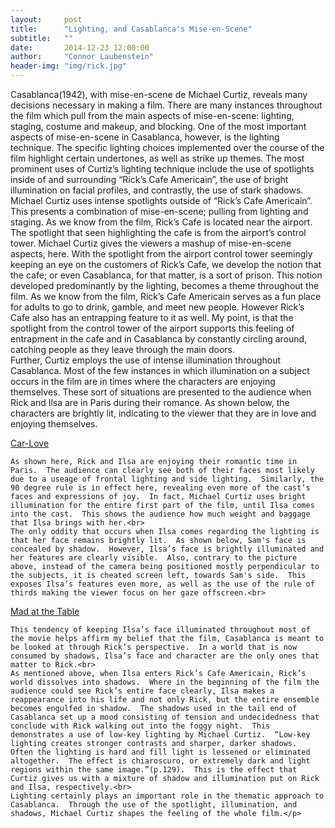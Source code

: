 ```yaml
---
layout:     post
title:      "Lighting, and Casablanca's Mise-en-Scene"
subtitle:   ""
date:       2014-12-23 12:00:00
author:     "Connor Laubenstein"
header-img: "img/rick.jpg"
---
```


<p>Casablanca(1942), with mise-en-scene de Michael Curtiz, reveals many decisions necessary in making a film.  There are many instances throughout the film which pull from the main aspects of mise-en-scene: lighting, staging, costume and makeup, and blocking.  One of the most important aspects of mise-en-scene in Casablanca, however, is the lighting technique.  The specific lighting choices implemented over the course of the film highlight certain undertones, as well as strike up themes.  The most prominent uses of Curtiz’s lighting technique include the use of spotlights inside of and surrounding “Rick’s Cafe Americain”, the use of bright illumination on facial profiles, and contrastly, the use of stark shadows.<br>  
Michael Curtiz uses intense spotlights outside of “Rick’s Cafe Americain”.  This presents a combination of mise-en-scene; pulling from lighting and staging.  As we know from the film, Rick’s Cafe is located near the airport.  The spotlight that seen highlighting the cafe is from the airport’s control tower.  Michael Curtiz gives the viewers a mashup of mise-en-scene aspects, here.  With the spotlight from the airport control tower seemingly keeping an eye on the customers of Rick’s Cafe, we develop the notion that the cafe; or even Casablanca, for that matter, is a sort of prison.  This notion developed predominantly by the lighting, becomes a theme throughout the film.  As we know from the film, Rick’s Cafe Americain serves as a fun place for adults to go to drink, gamble, and meet new people.  However Rick’s Cafe also has an entrapping feature to it as well.  My point, is that the spotlight from the control tower of the airport supports this feeling of entrapment in the cafe and in Casablanca by constantly circling around, catching people as they leave through the main doors.<br>
	Further, Curtiz employs the use of intense illumination throughout Casablanca.  Most of the few instances in which illumination on a subject occurs in the film are in times where the characters are enjoying themselves.  These sort of situations are presented to the audience when Rick and Ilsa are in Paris during their romance.  As shown below, the characters are brightly lit, indicating to the viewer that they are in love and enjoying themselves.<br>
	

<a href="http://www.filmkailm.com/wp-content/gallery/in-casablanca-love-is-a-battlefield/Casablanca-1942-Rick-and-Ilsa-Paris-Affair-02.jpg">Car-Love</a><br>
	

	As shown here, Rick and Ilsa are enjoying their romantic time in Paris.  The audience can clearly see both of their faces most likely due to a useage of frontal lighting and side lighting.  Similarly, the 90 degree rule is in effect here, revealing even more of the cast’s faces and expressions of joy.  In fact, Michael Curtiz uses bright illumination for the entire first part of the film, until Ilsa comes into the cast.  This shows the audience how much weight and baggage that Ilsa brings with her.<br>
	The only oddity that occurs when Ilsa comes regarding the lighting is that her face remains brightly lit.  As shown below, Sam's face is concealed by shadow.  However, Ilsa’s face is brightly illuminated and her features are clearly visible.  Also, contrary to the picture above, instead of the camera being positioned mostly perpendicular to the subjects, it is cheated screen left, towards Sam's side.  This exposes Ilsa’s features even more, as well as the use of the rule of thirds making the viewer focus on her gaze offscreen.<br>  

<a href="http://4.bp.blogspot.com/-3m11kt3Hj4c/VHNx0O--raI/AAAAAAAABgQ/nE616U1QL7s/s1600/casablanca.jpg">Mad at the Table</a><br>

	This tendency of keeping Ilsa’s face illuminated throughout most of the movie helps affirm my belief that the film, Casablanca is meant to be looked at through Rick’s perspective.  In a world that is now consumed by shadows, Ilsa’s face and character are the only ones that matter to Rick.<br>  
	As mentioned above, when Ilsa enters Rick’s Cafe Americain, Rick’s world dissolves into shadows.  Where in the beginning of the film the audience could see Rick’s entire face clearly, Ilsa makes a reappearance into his life and not only Rick, but the entire ensemble becomes engulfed in shadow.  The shadows used in the tail end of Casablanca set up a mood consisting of tension and undecidedness that conclude with Rick walking out into the foggy night.  This demonstrates a use of low-key lighting by Michael Curtiz.  “Low-key lighting creates stronger contrasts and sharper, darker shadows.  Often the lighting is hard and fill light is lessened or eliminated altogether.  The effect is chiaroscuro, or extremely dark and light regions within the same image.”(p.129).  This is the effect that Curtiz gives us with a mixture of shadow and illumination put on Rick and Ilsa, respectively.<br>
	Lighting certainly plays an important role in the thematic approach to Casablanca.  Through the use of the spotlight, illumination, and shadows, Michael Curtiz shapes the feeling of the whole film.</p>